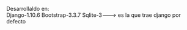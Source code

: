 
Desarrollaldo en:	
					Django-1.10.6
					Bootstrap-3.3.7
					Sqlite-3---> es la que trae django por defecto
